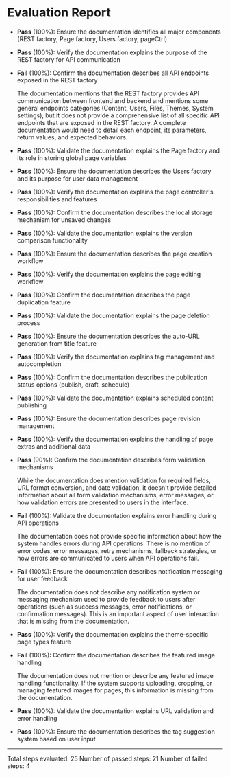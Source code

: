# Evaluation Report

- **Pass** (100%): Ensure the documentation identifies all major components (REST factory, Page factory, Users factory, pageCtrl)
- **Pass** (100%): Verify the documentation explains the purpose of the REST factory for API communication
- **Fail** (100%): Confirm the documentation describes all API endpoints exposed in the REST factory
    
    The documentation mentions that the REST factory provides API communication between frontend and backend and mentions some general endpoints categories (Content, Users, Files, Themes, System settings), but it does not provide a comprehensive list of all specific API endpoints that are exposed in the REST factory. A complete documentation would need to detail each endpoint, its parameters, return values, and expected behaviors.

- **Pass** (100%): Validate the documentation explains the Page factory and its role in storing global page variables
- **Pass** (100%): Ensure the documentation describes the Users factory and its purpose for user data management
- **Pass** (100%): Verify the documentation explains the page controller's responsibilities and features
- **Pass** (100%): Confirm the documentation describes the local storage mechanism for unsaved changes
- **Pass** (100%): Validate the documentation explains the version comparison functionality
- **Pass** (100%): Ensure the documentation describes the page creation workflow
- **Pass** (100%): Verify the documentation explains the page editing workflow
- **Pass** (100%): Confirm the documentation describes the page duplication feature
- **Pass** (100%): Validate the documentation explains the page deletion process
- **Pass** (100%): Ensure the documentation describes the auto-URL generation from title feature
- **Pass** (100%): Verify the documentation explains tag management and autocompletion
- **Pass** (100%): Confirm the documentation describes the publication status options (publish, draft, schedule)
- **Pass** (100%): Validate the documentation explains scheduled content publishing
- **Pass** (100%): Ensure the documentation describes page revision management
- **Pass** (100%): Verify the documentation explains the handling of page extras and additional data
- **Pass** (90%): Confirm the documentation describes form validation mechanisms
    
    While the documentation does mention validation for required fields, URL format conversion, and date validation, it doesn't provide detailed information about all form validation mechanisms, error messages, or how validation errors are presented to users in the interface.

- **Fail** (100%): Validate the documentation explains error handling during API operations
    
    The documentation does not provide specific information about how the system handles errors during API operations. There is no mention of error codes, error messages, retry mechanisms, fallback strategies, or how errors are communicated to users when API operations fail.

- **Fail** (100%): Ensure the documentation describes notification messaging for user feedback
    
    The documentation does not describe any notification system or messaging mechanism used to provide feedback to users after operations (such as success messages, error notifications, or confirmation messages). This is an important aspect of user interaction that is missing from the documentation.

- **Pass** (100%): Verify the documentation explains the theme-specific page types feature
- **Fail** (100%): Confirm the documentation describes the featured image handling
    
    The documentation does not mention or describe any featured image handling functionality. If the system supports uploading, cropping, or managing featured images for pages, this information is missing from the documentation.

- **Pass** (100%): Validate the documentation explains URL validation and error handling
- **Pass** (100%): Ensure the documentation describes the tag suggestion system based on user input

---

Total steps evaluated: 25
Number of passed steps: 21
Number of failed steps: 4